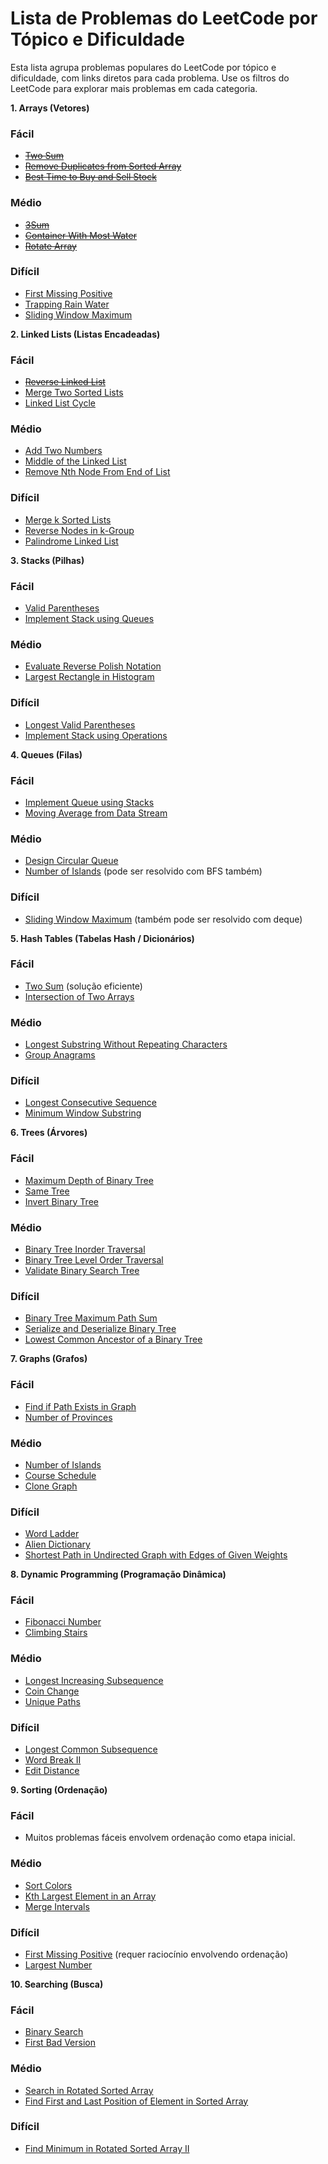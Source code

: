 # Lista de Problemas do LeetCode por Tópico e Dificuldade

Esta lista agrupa problemas populares do LeetCode por tópico e dificuldade, com links diretos para cada problema. Use os filtros do LeetCode para explorar mais problemas em cada categoria.

**1. Arrays (Vetores)**

### Fácil
* ~~[Two Sum](https://leetcode.com/problems/two-sum/)~~
* ~~[Remove Duplicates from Sorted Array](https://leetcode.com/problems/remove-duplicates-from-sorted-array/)~~
* ~~[Best Time to Buy and Sell Stock](https://leetcode.com/problems/best-time-to-buy-and-sell-stock/)~~

### Médio
* ~~[3Sum](https://leetcode.com/problems/3sum/)~~
* ~~[Container With Most Water](https://leetcode.com/problems/container-with-most-water/)~~
* ~~[Rotate Array](https://leetcode.com/problems/rotate-array/)~~

### Difícil
* [First Missing Positive](https://leetcode.com/problems/first-missing-positive/)
* [Trapping Rain Water](https://leetcode.com/problems/trapping-rain-water/)
* [Sliding Window Maximum](https://leetcode.com/problems/sliding-window-maximum/)

**2. Linked Lists (Listas Encadeadas)**

### Fácil
* ~~[Reverse Linked List](https://leetcode.com/problems/reverse-linked-list/)~~
* [Merge Two Sorted Lists](https://leetcode.com/problems/merge-two-sorted-lists/)
* [Linked List Cycle](https://leetcode.com/problems/linked-list-cycle/)

### Médio
* [Add Two Numbers](https://leetcode.com/problems/add-two-numbers/)
* [Middle of the Linked List](https://leetcode.com/problems/middle-of-the-linked-list/)
* [Remove Nth Node From End of List](https://leetcode.com/problems/remove-nth-node-from-end-of-list/)

### Difícil
* [Merge k Sorted Lists](https://leetcode.com/problems/merge-k-sorted-lists/)
* [Reverse Nodes in k-Group](https://leetcode.com/problems/reverse-nodes-in-k-group/)
* [Palindrome Linked List](https://leetcode.com/problems/palindrome-linked-list/)

**3. Stacks (Pilhas)**

### Fácil
* [Valid Parentheses](https://leetcode.com/problems/valid-parentheses/)
* [Implement Stack using Queues](https://leetcode.com/problems/implement-stack-using-queues/)

### Médio
* [Evaluate Reverse Polish Notation](https://leetcode.com/problems/evaluate-reverse-polish-notation/)
* [Largest Rectangle in Histogram](https://leetcode.com/problems/largest-rectangle-in-histogram/)

### Difícil
* [Longest Valid Parentheses](https://leetcode.com/problems/longest-valid-parentheses/)
* [Implement Stack using Operations](https://www.google.com/search?q=https://leetcode.com/problems/implement-stack-using-operations/)

**4. Queues (Filas)**

### Fácil
* [Implement Queue using Stacks](https://leetcode.com/problems/implement-queue-using-stacks/)
* [Moving Average from Data Stream](https://leetcode.com/problems/moving-average-from-data-stream/)

### Médio
* [Design Circular Queue](https://leetcode.com/problems/design-circular-queue/)
* [Number of Islands](https://leetcode.com/problems/number-of-islands/) (pode ser resolvido com BFS também)

### Difícil
* [Sliding Window Maximum](https://leetcode.com/problems/sliding-window-maximum/) (também pode ser resolvido com deque)

**5. Hash Tables (Tabelas Hash / Dicionários)**

### Fácil
* [Two Sum](https://leetcode.com/problems/two-sum/) (solução eficiente)
* [Intersection of Two Arrays](https://leetcode.com/problems/intersection-of-two-arrays/)

### Médio
* [Longest Substring Without Repeating Characters](https://leetcode.com/problems/longest-substring-without-repeating-characters/)
* [Group Anagrams](https://leetcode.com/problems/group-anagrams/)

### Difícil
* [Longest Consecutive Sequence](https://leetcode.com/problems/longest-consecutive-sequence/)
* [Minimum Window Substring](https://leetcode.com/problems/minimum-window-substring/)

**6. Trees (Árvores)**

### Fácil
* [Maximum Depth of Binary Tree](https://leetcode.com/problems/maximum-depth-of-binary-tree/)
* [Same Tree](https://leetcode.com/problems/same-tree/)
* [Invert Binary Tree](https://leetcode.com/problems/invert-binary-tree/)

### Médio
* [Binary Tree Inorder Traversal](https://leetcode.com/problems/binary-tree-inorder-traversal/)
* [Binary Tree Level Order Traversal](https://leetcode.com/problems/binary-tree-level-order-traversal/)
* [Validate Binary Search Tree](https://leetcode.com/problems/validate-binary-search-tree/)

### Difícil
* [Binary Tree Maximum Path Sum](https://leetcode.com/problems/binary-tree-maximum-path-sum/)
* [Serialize and Deserialize Binary Tree](https://leetcode.com/problems/serialize-and-deserialize-binary-tree/)
* [Lowest Common Ancestor of a Binary Tree](https://leetcode.com/problems/lowest-common-ancestor-of-a-binary-tree/)

**7. Graphs (Grafos)**

### Fácil
* [Find if Path Exists in Graph](https://leetcode.com/problems/find-if-path-exists-in-graph/)
* [Number of Provinces](https://leetcode.com/problems/number-of-provinces/)

### Médio
* [Number of Islands](https://leetcode.com/problems/number-of-islands/)
* [Course Schedule](https://leetcode.com/problems/course-schedule/)
* [Clone Graph](https://leetcode.com/problems/clone-graph/)

### Difícil
* [Word Ladder](https://leetcode.com/problems/word-ladder/)
* [Alien Dictionary](https://leetcode.com/problems/alien-dictionary/)
* [Shortest Path in Undirected Graph with Edges of Given Weights](https://www.google.com/search?q=https://leetcode.com/problems/shortest-path-in-undirected-graph-with-edges-of-given-weights/)

**8. Dynamic Programming (Programação Dinâmica)**

### Fácil
* [Fibonacci Number](https://leetcode.com/problems/fibonacci-number/)
* [Climbing Stairs](https://leetcode.com/problems/climbing-stairs/)

### Médio
* [Longest Increasing Subsequence](https://leetcode.com/problems/longest-increasing-subsequence/)
* [Coin Change](https://leetcode.com/problems/coin-change/)
* [Unique Paths](https://leetcode.com/problems/unique-paths/)

### Difícil
* [Longest Common Subsequence](https://leetcode.com/problems/longest-common-subsequence/)
* [Word Break II](https://leetcode.com/problems/word-break-ii/)
* [Edit Distance](https://leetcode.com/problems/edit-distance/)

**9. Sorting (Ordenação)**

### Fácil
* Muitos problemas fáceis envolvem ordenação como etapa inicial.

### Médio
* [Sort Colors](https://leetcode.com/problems/sort-colors/)
* [Kth Largest Element in an Array](https://leetcode.com/problems/kth-largest-element-in-an-array/)
* [Merge Intervals](https://leetcode.com/problems/merge-intervals/)

### Difícil
* [First Missing Positive](https://leetcode.com/problems/first-missing-positive/) (requer raciocínio envolvendo ordenação)
* [Largest Number](https://leetcode.com/problems/largest-number/)

**10. Searching (Busca)**

### Fácil
* [Binary Search](https://leetcode.com/problems/binary-search/)
* [First Bad Version](https://leetcode.com/problems/first-bad-version/)

### Médio
* [Search in Rotated Sorted Array](https://leetcode.com/problems/search-in-rotated-sorted-array/)
* [Find First and Last Position of Element in Sorted Array](https://leetcode.com/problems/find-first-and-last-position-of-element-in-sorted-array/)

### Difícil
* [Find Minimum in Rotated Sorted Array II](https://leetcode.com/problems/find-minimum-in-rotated-sorted-array-ii/)